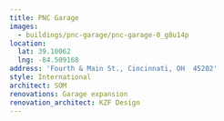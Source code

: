 ```yaml
---
title: PNC Garage
images:
  - buildings/pnc-garage/pnc-garage-0_g8u14p
location:
  lat: 39.10062
  lng: -84.509168
address: 'Fourth & Main St., Cincinnati, OH  45202'
style: International
architect: SOM
renovations: Garage expansion
renovation_architect: KZF Design
---
```


